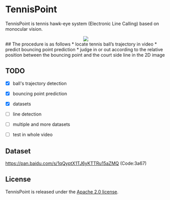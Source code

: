 # TennisPoint
TennisPoint is tennis hawk-eye system (Electronic Line Calling) based on monocular vision.
<div align="center">
  <img src="https://github.com/JoeyChennn/TennisPoint/blob/master/0301_slow_in-hard.jpg"/>
</div>
## The procedure is as follows 
* locate tennis ball’s trajectory in video
* predict bouncing point prediction
* judge in or out according to the relative position between the bouncing point and the court side line in the 2D image

## TODO
* [X] ball's trajectory detection
* [X] bouncing point prediction
* [X] datasets 
* [ ] line detection
* [ ] multiple and more datasets
* [ ] test in whole video 


## Dataset
https://pan.baidu.com/s/1qQyptX1TJ6yKTTRu15aZMQ  (Code:3a67) 

## License
TennisPoint is released under the [Apache 2.0 license](LICENSE).
